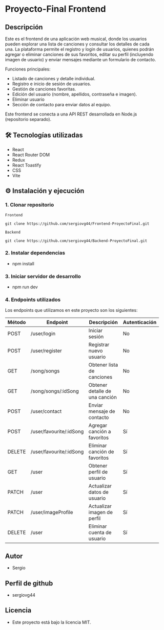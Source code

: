 # Proyecto-Final Frontend

## Descripción

Este es el frontend de una aplicación web musical, donde los usuarios pueden explorar una
lista de canciones y consultar los detalles de cada una. La plataforma permite el registro
y login de usuarios, quienes podrán agregar o eliminar canciones de sus favoritos,
editar su perfil (incluyendo imagen de usuario) y enviar mensajes mediante un formulario de contacto.

Funciones principales:

- Listado de canciones y detalle individual.
- Registro e inicio de sesión de usuarios.
- Gestión de canciones favoritas.
- Edición del usuario (nombre, apellidos, contraseña e imagen).
- Eliminar usuario
- Sección de contacto para enviar datos al equipo.

Este frontend se conecta a una API REST desarrollada en Node.js (repositorio separado).

## 🛠️ Tecnologías utilizadas

- React
- React Router DOM
- Redux
- React Toastify
- CSS
- Vite

## ⚙️ Instalación y ejecución

### 1. Clonar repositorio

```
Frontend

git clone https://github.com/sergiovg44/Frontend-ProyectoFinal.git

Backend

git clone https://github.com/sergiovg44/Backend-ProyectoFinal.git

```

### 2. Instalar dependencias

- npm install

### 3. Iniciar servidor de desarrollo

- npm run dev

### 4. Endpoints utilizados

Los endpoints que utilizamos en este proyecto son los siguientes:

| Método | Endpoint                         | Descripción                            | Autenticación |
|--------|----------------------------------|----------------------------------------|---------------|
| POST   | /user/login                      | Iniciar sesión                         |  No           |
| POST   | /user/register                   | Registrar nuevo usuario                |  No           |
| GET    | /song/songs                      | Obtener lista de canciones             |  No           |
| GET    | /song/songs/:idSong              | Obtener detalle de una canción         |  No           |
| POST   | /user/contact                    | Enviar mensaje de contacto             |  No           |
| POST   | /user/favourite/:idSong          | Agregar canción a favoritos            |  Sí           |
| DELETE | /user/favourite/:idSong          | Eliminar canción de favoritos          |  Sí           |
| GET    | /user                            | Obtener perfil de usuario              |  Sí           |
| PATCH  | /user                            | Actualizar datos de usuario            |  Sí           |
| PATCH  | /user/imageProfile               | Actualizar imagen de perfil            |  Sí           |
| DELETE | /user                            | Eliminar cuenta de usuario             |  Sí           |


## Autor

- Sergio

## Perfil de github

- sergiovg44

##  Licencia
- Este proyecto está bajo la licencia MIT.